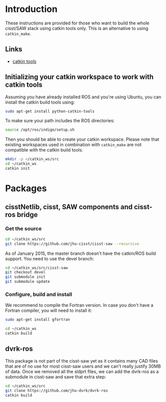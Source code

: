 # Introduction

These instructions are provided for those who want to build the whole cisst/SAW stack using catkin tools only.  This is an alternative to using `catkin_make`.

## Links

* [catkin tools](http://catkin-tools.readthedocs.org/en/latest/index.html)

## Initializing your catkin workspace to work with catkin tools

Assuming you have already installed ROS and you're using Ubuntu, you can install the catkin build tools using:
```bash
sudo apt-get install python-catkin-tools
```

To make sure your path includes the ROS directories:
```bash
source /opt/ros/indigo/setup.sh
```

Then you should be able to create your catkin workspace.  Please note that existing workspaces used in combination with `catkin_make` are not compatible with the catkin build tools.

```bash
mkdir -p ~/catkin_ws/src
cd ~/catkin_ws
catkin init
```

# Packages

## cisstNetlib, cisst, SAW components and cisst-ros bridge

### Get the source

```bash
cd ~/catkin_ws/src
git clone https://github.com/jhu-cisst/cisst-saw --recursive
```

As of January 2015, the master branch doesn't have the catkin/ROS build support.   You need to use the devel branch:
```bash
cd ~/catkin_ws/src/cisst-saw
git checkout devel
git submodule init
git submodule update
```

### Configure, build and install

We recommend to compile the Fortran version.  In case you don't have a Fortran compiler, you will need to install it:
```bash
sudo apt-get install gfortran
```

```bash
cd ~/catkin_ws
catkin build
```

## dvrk-ros

This package is not part of the cisst-saw yet as it contains many CAD files that are of no use for most cisst-saw users and we can't really justify 30MB of data.  Once we removed all the sldprt files, we can add the dvrk-ros as a submodule in cisst-saw and save that extra step:

```bash
cd ~/catkin_ws/src
git clone https://github.com/jhu-dvrk/dvrk-ros
catkin build
```